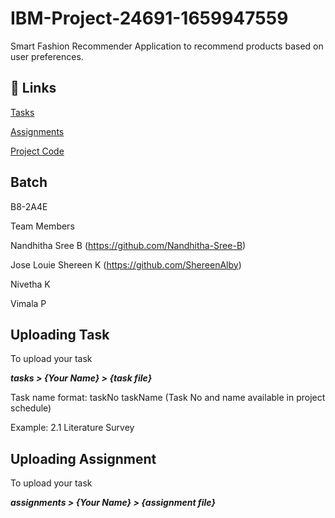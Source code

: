 # IBM-Project-24691-1659947559
Smart Fashion Recommender Application to recommend products based on user preferences.

## 🔗 Links


[Tasks](https://github.com/IBM-EPBL/IBM-Project-24691-1659947559/tree/main/tasks)

[Assignments](https://github.com/IBM-EPBL/IBM-Project-24691-1659947559/tree/main/assignments)

[Project Code](https://github.com/IBM-EPBL/IBM-Project-24691-1659947559/tree/main/smart-fashion)

## Batch

B8-2A4E

Team Members

Nandhitha Sree B (https://github.com/Nandhitha-Sree-B)

Jose Louie Shereen K (https://github.com/ShereenAlby)

Nivetha K

Vimala P

## Uploading Task

To upload your task

<b><i>tasks > {Your Name} > {task file}</i></b>

Task name format: taskNo taskName (Task No and name available in project schedule)

Example: 2.1 Literature Survey

## Uploading Assignment

To upload your task

<b><i>assignments > {Your Name} > {assignment file}<i></b>
